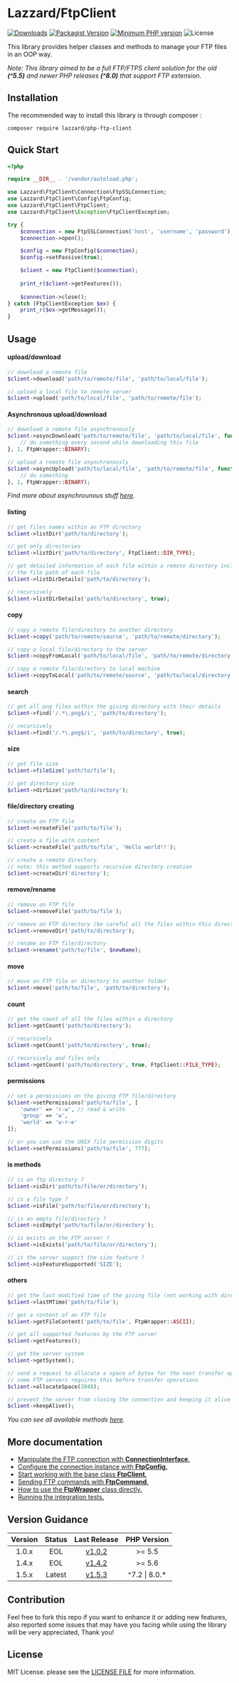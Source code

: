 # Lazzard/FtpClient

[![Downloads](https://img.shields.io/packagist/dt/lazzard/php-ftp-client)](https://packagist.org/packages/lazzard/php-ftp-client)
[![Packagist Version](https://img.shields.io/packagist/v/lazzard/php-ftp-client)](https://packagist.org/packages/lazzard/php-ftp-client)
[![Minimum PHP version](https://img.shields.io/packagist/php-v/lazzard/php-ftp-client?color=%238892bf)](https://packagist.org/packages/lazzard/php-ftp-client)
![License](https://img.shields.io/packagist/l/lazzard/php-ftp-client)

This library provides helper classes and methods to manage your FTP files in an OOP way.

*Note: This library aimed to be a full FTP/FTPS client solution for the old **(^5.5)** and newer PHP releases **(^8.0)** that support FTP extension.*

## Installation

The recommended way to install this library is through composer :

```
composer require lazzard/php-ftp-client
```

## Quick Start

```php
<?php

require __DIR__ . '/vendor/autoload.php';

use Lazzard\FtpClient\Connection\FtpSSLConnection;
use Lazzard\FtpClient\Config\FtpConfig;
use Lazzard\FtpClient\FtpClient;
use Lazzard\FtpClient\Exception\FtpClientException;

try {
    $connection = new FtpSSLConnection('host', 'username', 'password');
    $connection->open();

    $config = new FtpConfig($connection);
    $config->setPassive(true);

    $client = new FtpClient($connection);
    
    print_r($client->getFeatures());
    
    $connection->close();
} catch (FtpClientException $ex) {
    print_r($ex->getMessage());
}
```

## Usage

#### upload/download

```php
// download a remote file
$client->download('path/to/remote/file', 'path/to/local/file');

// upload a local file to remote server
$client->upload('path/to/local/file', 'path/to/remote/file');
```

#### Asynchronous upload/download

```php
// download a remote file asynchronously
$client->asyncDownload('path/to/remote/file', 'path/to/local/file', function ($state) {
    // do something every second while downloading this file
}, 1, FtpWrapper::BINARY);

// upload a remote file asynchronously
$client->asyncUpload('path/to/local/file', 'path/to/remote/file', function ($state) {
    // do something 
}, 1, FtpWrapper::BINARY);
```

*Find more about asynchrounous stuff [here](docs/FtpClient.md#asynchronous-transfer-operations).*

#### listing

```php
// get files names within an FTP directory
$client->listDir('path/to/directory');

// get only directories
$client->listDir('path/to/directory', FtpClient::DIR_TYPE);

// get detailed information of each file within a remote directory including 
// the file path of each file
$client->listDirDetails('path/to/directory');

// recursively
$client->listDirDetails('path/to/directory', true);
```

#### copy

```php
// copy a remote file/directory to another directory
$client->copy('path/to/remote/source', 'path/to/remote/directory');

// copy a local file/directory to the server
$client->copyFromLocal('path/to/local/file', 'path/to/remote/directory'); 

// copy a remote file/directory to local machine
$client->copyToLocal('path/to/remote/source', 'path/to/local/directory'); 
```

#### search

```php
// get all png files within the giving directory with their details
$client->find('/.*\.png$/i', 'path/to/directory'); 

// recursively
$client->find('/.*\.png$/i', 'path/to/directory', true); 
```

#### size

```php
// get file size
$client->fileSize('path/to/file');

// get directory size
$client->dirSize('path/to/directory');
```

#### file/directory creating
 
```php
// create an FTP file
$client->createFile('path/to/file');

// create a file with content
$client->createFile('path/to/file', 'Hello world!!');

// create a remote directory
// note: this method supports recursive directory creation
$client->createDir('directory');
```

#### remove/rename

```php
// remove an FTP file
$client->removeFile('path/to/file');

// remove an FTP directory (be careful all the files within this directory will be removed)
$client->removeDir('path/to/directory');

// rename an FTP file/directory
$client->rename('path/to/file', $newName);
```

#### move

```php
// move an FTP file or directory to another folder
$client->move('path/to/file', 'path/to/directory');
```

#### count

```php
// get the count of all the files within a directory
$client->getCount('path/to/directory');

// recursively
$client->getCount('path/to/directory', true);

// recursively and files only
$client->getCount('path/to/directory', true, FtpClient::FILE_TYPE);
```

#### permissions 

```php
// set a permissions on the giving FTP file/directory 
$client->setPermissions('path/to/file', [
    'owner' => 'r-w', // read & write
    'group' => 'w',
    'world' => 'w-r-e'
]);

// or you can use the UNIX file permission digits 
$client->setPermissions('path/to/file', 777);
```

#### is methods

```php
// is an ftp directory ?
$client->isDir('path/to/file/or/directory');

// is a file type ?
$client->isFile('path/to/file/or/directory');

// is an empty file/directory ?
$client->isEmpty('path/to/file/or/directory');

// is exists on the FTP server ?
$client->isExists('path/to/file/or/directory');

// is the server support the size feature ?
$client->isFeatureSupported('SIZE');
```

#### others 

```php
// get the last modified time of the giving file (not working with directories)
$client->lastMTime('path/to/file');

// get a content of an FTP file
$client->getFileContent('path/to/file', FtpWrapper::ASCII);

// get all supported features by the FTP server
$client->getFeatures();

// get the server system
$client->getSystem();

// send a request to allocate a space of bytes for the next transfer operation
// some FTP servers requires this before transfer operations 
$client->allocateSpace(2048);

// prevent the server from closing the connection and keeping it alive
$client->keepAlive();
```
*You can see all available methods [here](docs/FtpClient.md).*

## More documentation

 * [Manipulate the FTP connection with **ConnectionInterface**.][1]
 * [Configure the connection instance with **FtpConfig**.][2]
 * [Start working with the base class **FtpClient**.][3]
 * [Sending FTP commands with **FtpCommand**.][4]
 * [How to use the **FtpWrapper** class directly.][5]
 * [Running the integration tests.][6]
 
[1]: docs/ConnectionInterface.md
[2]: docs/FtpConfig.md
[3]: docs/FtpClient.md
[4]: docs/FtpCommand.md
[5]: docs/FtpWrapper.md
[6]: docs/tests.md

## Version Guidance

| Version    | Status        | Last Release | PHP Version   |
|:----------:|:-------------:|:------------:|:-------------:|
| 1.0.x      | EOL           | [v1.0.2][7]  | >= 5.5        |
| 1.4.x      | EOL           | [v1.4.2][9]  | >= 5.6        |
| 1.5.x      | Latest        | [v1.5.3][9]  | ^7.2 \| 8.0.* |

[7]: https://github.com/lazzard/php-ftp-client/releases/tag/v1.0.2
[8]: https://github.com/lazzard/php-ftp-client/releases/tag/v1.1.0
[9]: https://github.com/lazzard/php-ftp-client/releases/tag/v1.5.3

## Contribution

Feel free to fork this repo if you want to enhance it or adding new features, also reported some issues that may have you facing while using the library will be very appreciated, Thank you!

## License

MIT License. please see the [LICENSE FILE](LICENSE) for more information. 
